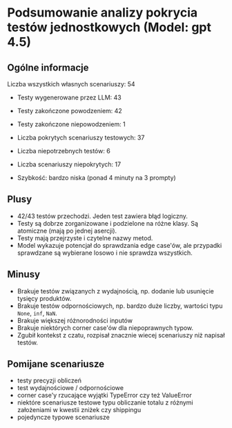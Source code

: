 # Podsumowanie analizy pokrycia testów jednostkowych (Model: gpt 4.5)

## Ogólne informacje

Liczba wszystkich własnych scenariuszy: 54

- Testy wygenerowane przez LLM: 43
- Testy zakończone powodzeniem: 42
- Testy zakończone niepowodzeniem: 1


- Liczba pokrytych scenariuszy testowych: 37
- Liczba niepotrzebnych testów: 6
- Liczba scenariuszy niepokrytych: 17
- Szybkość: bardzo niska (ponad 4 minuty na 3 prompty)

## Plusy

- 42/43 testów przechodzi. Jeden test zawiera błąd logiczny.
- Testy są dobrze zorganizowane i podzielone na różne klasy. Są atomiczne (mają po jednej asercji).
- Testy mają przejrzyste i czytelne nazwy metod.
- Model wykazuje potencjał do sprawdzania edge case'ów, ale przypadki sprawdzane są wybierane losowo i nie sprawdza wszystkich.

## Minusy

- Brakuje testów związanych z wydajnością, np. dodanie lub usunięcie tysięcy produktów.
- Brakuje testów odpornościowych, np. bardzo duże liczby, wartości typu `None`, `inf`, `NaN`.
- Brakuje większej różnorodności inputów
- Brakuje niektórych corner case'ów dla niepoprawnych typow.
- Zgubił kontekst z czatu, rozpisał znacznie wiecej scenariuszy niż napisał testów.

## Pomijane scenariusze

- testy precyzji obliczeń
- test wydajnościowe / odpornościowe
- corner case'y rzucające wyjątki TypeError czy też ValueError
- niektóre scenariusze testowe typu obliczanie totalu z różnymi założeniami w kwestii zniżek czy shippingu
- pojedyncze typowe scenariusze

